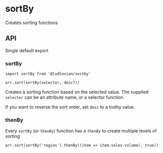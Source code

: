 # sortBy
Creates sorting functions

## API

Single default export

### sortBy
```
import sortBy from '@ludlovian/sortby'

arr.sort(sortBy(selector, desc?))
```

Creates a sorting function based on the selected value.
The supplied `selector` can be an attribute name, or a selector function.

If you want to reverse the sort order, set `desc` to a truthy value.

### thenBy

Every `sortBy` (or `thenBy`) function has a `thenBy` to create multiple levels of sorting

```
arr.sort(sortBy('region').thenBy((item => item.sales.volume), true))
```
